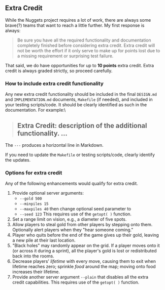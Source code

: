 ## Extra Credit 

While the Nuggets project requires a lot of work, there are always some brave(?) teams that want to reach a little further. My first response is always:

> Be sure you have all the required functionality and documentation completely finished before considering extra credit.  Extra credit will not be worth the effort if it only serve to make up for points lost due to a missing requirement or surprising test failure.

That said, we do have opportunities for up to **10 points** extra credit.  Extra credit is always graded strictly, so proceed carefully.

### How to include extra credit functionality 

Any new extra credit functionality should be included in the final `DESIGN.md` and `IMPLEMENTATION.md` documents, `Makefile` (if needed), and included in your testing scripts/code. It should be clearly identified as such in the documentation. For example:\

> **Extra Credit:**
> description of the additional functionality.
> ...
> ---

The `---` produces a horizontal line in Markdown.

If you need to update the `Makefile` or testing scripts/code, clearly identify the updates.

### Options for extra credit

Any of the following enhancements would qualify for extra credit.

1. Provide optional server arguments: 
	* `--gold 500`
	* `--minpiles 15`‌
	* `--maxpiles 40`
	then change optional seed parameter to 
	* `--seed 123`
This requires use of the `getopt( )` function.
2. Set a range limit on vision, e.g., a diameter of five spots.
2. Allow players to steal gold from other players by stepping onto them.  Optionally alert players when they "hear someone coming."
3. Player who quits before the end of the game gives up their gold, leaving a new pile at their last location.
4. "Black holes" may randomly appear on the grid. If a player moves onto it (or across it during a sprint), all the player's gold is lost or redistributed back into the rooms.
4. Decrease players' *lifetime* with every move, causing them to exit when lifetime reaches zero; sprinkle *food* around the map; moving onto food increases their lifetime.
6. Provide another server argument `--plain` that disables all the extra credit capabilities. This requires use of the `getopt( )` function.
 

